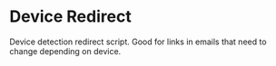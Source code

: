 # Device Redirect
Device detection redirect script. Good for links in emails that need to change depending on device.
